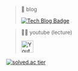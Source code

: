 > 📝 blog  
>
> [![Tech Blog Badge](http://img.shields.io/badge/-Tech%20blog-black?style=flat-square&logo=github&link=https://suhwanc.tistory.com/)](https://suhwanc.tistory.com/)

> 🧑‍🌾 youtube (lecture)
> 
> <a href="https://www.youtube.com/channel/UCvss7YLbvfL0gfgmm0rhG1Q"><img width="32px" alt="Youtube" title="Youtube" src="https://i.imgur.com/qiXu7b2.png"/></a>
  &#8287;&#8287;&#8287;&#8287;&#8287;

[![solved.ac tier](http://mazassumnida.wtf/api/v2/generate_badge?boj=soo7652)](https://solved.ac/soo7652)

